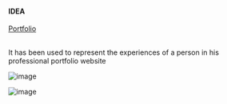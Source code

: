 #### IDEA

[Portfolio](https://gatsby-strapi-portfolio-project.netlify.app/)

<br/> It has been used to represent the experiences of a person in his professional portfolio website<br/>

![image](https://github.com/Ikshu-Jain27/Multiple-tabs-React/assets/120514956/351b75c8-216c-4ae4-ace0-7068d6108df7)


![image](https://github.com/Ikshu-Jain27/Multiple-tabs-React/assets/120514956/78c85e9e-09b2-4b93-811e-02dfbb44bc94)

